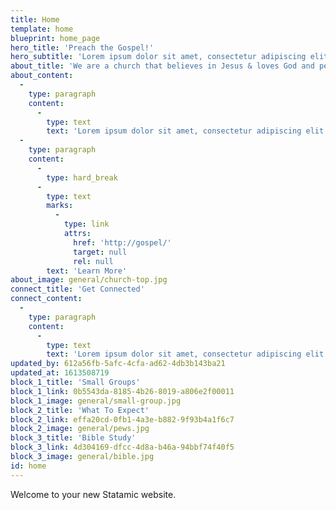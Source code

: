 ```yaml
---
title: Home
template: home
blueprint: home_page
hero_title: 'Preach the Gospel!'
hero_subtitle: 'Lorem ipsum dolor sit amet, consectetur adipiscing elit.'
about_title: 'We are a church that believes in Jesus & loves God and people'
about_content:
  -
    type: paragraph
    content:
      -
        type: text
        text: 'Lorem ipsum dolor sit amet, consectetur adipiscing elit. Suspendisse varius enim in eros elementum tristique. Duis cursus, mi quis viverra ornare, eros dolor interdum nulla, ut commodo diam libero vitae erat. Aenean faucibus nibh et justo cursus id rutrum lorem imperdiet. Nunc ut sem vitae risus tristique posuere!'
  -
    type: paragraph
    content:
      -
        type: hard_break
      -
        type: text
        marks:
          -
            type: link
            attrs:
              href: 'http://gospel/'
              target: null
              rel: null
        text: 'Learn More'
about_image: general/church-top.jpg
connect_title: 'Get Connected'
connect_content:
  -
    type: paragraph
    content:
      -
        type: text
        text: 'Lorem ipsum dolor sit amet, consectetur adipiscing elit. Suspendisse varius enim in eros elementum tristique.'
updated_by: 612a56fb-5afc-4cfa-ad62-4db3b143ba21
updated_at: 1613508719
block_1_title: 'Small Groups'
block_1_link: 0b5543da-8185-4b26-8019-a806e2f00011
block_1_image: general/small-group.jpg
block_2_title: 'What To Expect'
block_2_link: effa20cd-0fb1-4a3e-b882-9f93b4a1f6c7
block_2_image: general/pews.jpg
block_3_title: 'Bible Study'
block_3_link: 4d304169-dfcc-4d8a-b46a-94bbf74f40f5
block_3_image: general/bible.jpg
id: home
---
```

Welcome to your new Statamic website.
